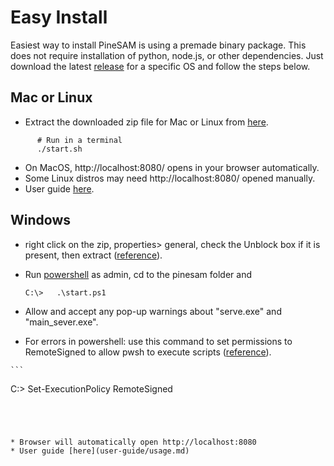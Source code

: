 
# Easy Install

Easiest way to install PineSAM is using a premade binary package. This does not require installation of python, node.js, or other dependencies. Just download the latest [release](https://github.com/builder555/PineSAM/releases/latest) for a specific OS and follow the steps below.

## Mac or Linux

   * Extract the downloaded zip file for Mac or Linux from [here](https://github.com/builder555/PineSAM/releases/latest).

   
```
      # Run in a terminal  
      ./start.sh
```
   
   * On MacOS, http://localhost:8080/ opens in your browser automatically.
   * Some Linux distros may need http://localhost:8080/ opened manually.
   * User guide [here](user-guide/usage).


## Windows
   * right click on the zip, properties> general, check the Unblock box if it is present, then extract ([reference](https://github.com/builder555/PineSAM/discussions/106#discussion-4960445)).
   * Run [powershell](https://learn.microsoft.com/en-us/powershell/scripting/install/installing-powershell-on-windows?view=powershell-7.3) as admin, cd to the pinesam folder and 
   
      `C:\>   .\start.ps1`


   * Allow and accept any pop-up warnings about "serve.exe" and "main_sever.exe".
   * For errors in powershell: use this command to set permissions to RemoteSigned to allow pwsh to execute scripts ([reference](https://lazyadmin.nl/powershell/running-scripts-is-disabled-on-this-system/)). 

    ```
   C:\> Set-ExecutionPolicy RemoteSigned
   ```
   
   
   

   * Browser will automatically open http://localhost:8080
   * User guide [here](user-guide/usage.md)